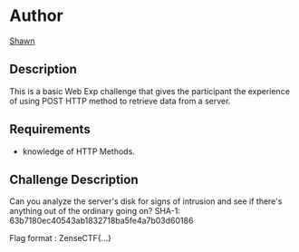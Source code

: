 # Author

[Shawn](https://github.com/shawnduong)

## Description

This is a basic Web Exp challenge that gives the participant the experience of using POST HTTP method to retrieve data from a server.

## Requirements

- knowledge of HTTP Methods.

## Challenge Description

Can you analyze the server's disk for signs of intrusion and see if there's anything out of the ordinary going on?
SHA-1: 63b7180ec40543ab1832718ba5fe4a7b03d60186

Flag format : ZenseCTF{...}